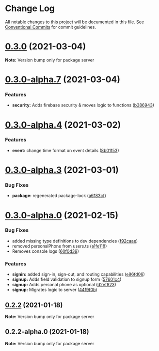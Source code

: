 # Change Log

All notable changes to this project will be documented in this file.
See [Conventional Commits](https://conventionalcommits.org) for commit guidelines.

# [0.3.0](https://github.com/ConcordUSA/engineering-training-2021a/compare/v0.3.0-alpha.7...v0.3.0) (2021-03-04)

**Note:** Version bump only for package server





# [0.3.0-alpha.7](https://github.com/ConcordUSA/engineering-training-2021a/compare/v0.3.0-alpha.6...v0.3.0-alpha.7) (2021-03-04)


### Features

* **security:** Adds firebase security & moves logic to functions ([b386943](https://github.com/ConcordUSA/engineering-training-2021a/commit/b3869430f5b53bc6e405df1bd993edaba50ee5f8))





# [0.3.0-alpha.4](https://github.com/ConcordUSA/engineering-training-2021a/compare/v0.3.0-alpha.3...v0.3.0-alpha.4) (2021-03-02)


### Features

* **event:** change time format on event details ([8b01f53](https://github.com/ConcordUSA/engineering-training-2021a/commit/8b01f53b82a3f860e82f101a3f69b6c16ad68b83))





# [0.3.0-alpha.3](https://github.com/ConcordUSA/engineering-training-2021a/compare/v0.3.0-alpha.2...v0.3.0-alpha.3) (2021-03-01)


### Bug Fixes

* **package:** regenerated package-lock ([a6183cf](https://github.com/ConcordUSA/engineering-training-2021a/commit/a6183cf2eb69fa71d486881e6cfb994092d35d19))





# [0.3.0-alpha.0](https://github.com/ConcordUSA/engineering-training-2021a/compare/v0.2.2...v0.3.0-alpha.0) (2021-02-15)


### Bug Fixes

* added missing type definitions to dev dependencies ([f92caae](https://github.com/ConcordUSA/engineering-training-2021a/commit/f92caae35503dec16cee55daac65d85e4a93cd5b))
* removed personalPhone from users.ts ([a1fe118](https://github.com/ConcordUSA/engineering-training-2021a/commit/a1fe118a440777e8985784aae677384f45eb6b13))
* Removes console logs ([60f0d39](https://github.com/ConcordUSA/engineering-training-2021a/commit/60f0d39b7c9badf528c681e209f2e7824fc2738e))


### Features

* **signin:** added sign-in, sign-out, and routing capabilities ([e86fd06](https://github.com/ConcordUSA/engineering-training-2021a/commit/e86fd06431a2d81ccc623b7364c54654b6600e9f))
* **signup:** Adds field validation to signup form ([57601c4](https://github.com/ConcordUSA/engineering-training-2021a/commit/57601c46851bb5596221fa6f662dd27d32d9e937))
* **signup:** Adds personal phone as optional ([d2ef823](https://github.com/ConcordUSA/engineering-training-2021a/commit/d2ef8238ec7e25e8bd865570036bb18d138f6bfb))
* **signup:** Migrates logic to server ([44f9f0b](https://github.com/ConcordUSA/engineering-training-2021a/commit/44f9f0bd7d655d8754534a58a58cd324e422008b))





## [0.2.2](https://github.com/ConcordUSA/engineering-training-2021a/compare/v0.2.2-alpha.0...v0.2.2) (2021-01-18)

**Note:** Version bump only for package server





## 0.2.2-alpha.0 (2021-01-18)

**Note:** Version bump only for package server
